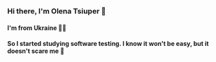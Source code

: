 ### Hi there, I'm Olena Tsiuper 👋

#### I'm from Ukraine :yellow_heart::blue_heart:

#### So I started studying software testing. I know it won't be easy, but it doesn't scare me :muscle:






